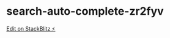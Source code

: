 # search-auto-complete-zr2fyv

[Edit on StackBlitz ⚡️](https://stackblitz.com/edit/search-auto-complete-zr2fyv)